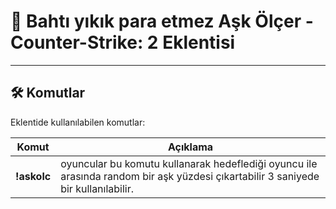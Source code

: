 # 🥛 Bahtı yıkık para etmez Aşk Ölçer - Counter-Strike: 2 Eklentisi

---

## 🛠️ Komutlar
Eklentide kullanılabilen komutlar:

| Komut        | Açıklama |
|-------------|-----------------------------------------------|
| **!askolc**  | oyuncular bu komutu kullanarak hedeflediği oyuncu ile arasında random bir aşk yüzdesi çıkartabilir 3 saniyede bir kullanılabilir. |
